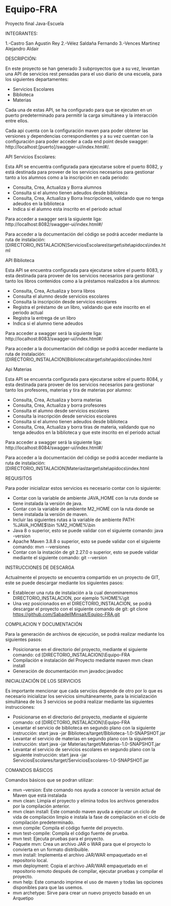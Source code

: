# Equipo-FRA
Proyecto final Java-Escuela

INTEGRANTES:

1.-Castro San Agustin Rey
2.-Vélez Saldaña Fernando
3.-Vences Martinez Alejandro Aldair

DESCRIPCIÓN:

En este proyecto se han generado 3 subproyectos que a su vez, levantan una API de servicios rest pensadas para el uso diario de una escuela, para los siguientes departamentes:

 - Servicios Escolares
 - Biblioteca
 - Materias

Cada una de estas API, se ha configurado para que se ejecuten en un puerto predeterminado para permitir la carga simultánea y la interacción entre ellos.

Cada api cuenta con la configuración maven para poder obtener las versiones y dependencias correspondientes y a su vez cuentan con la configuración para poder acceder a cada end point desde swagger: http://localhost:[puerto]/swagger-ui/index.html#/.

API Servicios Escolares:

Esta API se encuentra configurada para ejecutarse sobre el puerto 8082, y está destinada para proveer de los servicios necesarios para gestionar tanto a los alumnos como a la inscripción en cada periodo:
 - Consulta, Crea, Actualiza y Borra alumnos
 - Consulta si el alumno tienen adeudos desde biblioteca
 - Consulta, Crea, Actualiza y Borra Inscripciones, validando que no tenga adeudos en la biblioteca
 - Indica si el alumno esta inscrito en el periodo actual

Para acceder a swagger será la siguiente liga: http://localhost:8082/swagger-ui/index.html#/

Para acceder a la documentación del código se podrá acceder mediante la ruta de instalación: [DIRECTORIO_INSTALACION]ServiciosEscolares\target\site\apidocs\index.html

API Biblioteca

Esta API se encuentra configurada para ejecutarse sobre el puerto 8083, y esta destinada para proveer de los servicios necesarios para gestionar tanto los libros contenidos como a la préstamos realizados a los alumnos:
 - Consulta, Crea, Actualiza y borra libros
 - Consulta el alumno desde servicios escolares
 - Consulta la inscripción desde servicios escolares
 - Registra el préstamo de un libro, validando que este inscrito en el periodo actual
 - Registra la entrega de un libro
 - Indica si el alumno tiene adeudos

Para acceder a swagger será la siguiente liga: http://localhost:8083/swagger-ui/index.html#/

Para acceder a la documentación del código se podrá acceder mediante la ruta de instalación: [DIRECTORIO_INSTALACION]Biblioteca\target\site\apidocs\index.html

Api Materias

Esta API se encuenrta configurada para ejecutarse sobre el puerto 8084, y esta destinada para proveer de los servicios necesarios para gestionar tanto los profesores, materias y tira de materias por alumno:
 - Consulta, Crea, Actualiza y borra materias
 - Consulta, Crea, Actualiza y borra profesores
 - Consulta el alumno desde servicios escolares
 - Consulta la inscripción desde servicios escolares
 - Consulta si el alumno tienen adeudos desde biblioteca
 - Consulta, Crea, Actualiza y borra tiras de materia, validando que no tenga adeudos en la biblioteca y que este inscrito en el periodo actual


Para acceder a swagger será la siguiente liga: http://localhost:8084/swagger-ui/index.html#/

Para acceder a la documentación del código se podrá acceder mediante la ruta de instalación: [DIRECTORIO_INSTALACION]Materias\target\site\apidocs\index.html

REQUISITOS

Para poder inicializar estos servicios es necesario contar con lo siguiente:
 - Contar con la variable de ambiente JAVA_HOME con la ruta donde se tiene instalada la versión de java.
 - Contar con la variable de ambiente M2_HOME con la ruta donde se tiene instalada la versión de maven.
 - Incluir las siguientes rutas a la variable de ambiente PATH:
    %JAVA_HOME$\bin
	%M2_HOME%\bin
 - Java 8 o superior, esto se puede validar con el siguiente comando:
	java -version
 - Apache Maven 3.8.8 o superior, esto se puede validar con el siguiente comando:
	mvn --versiones
 - Contar con la instación de git 2.27.0 o superior, esto se puede validar mediante el siguiente comando:
    git --version

INSTRUCCIONES DE DESCARGA

Actualmente el proyecto se encuentra compartido en un proyecto de GIT, este se puede descargar mediante los siguientes pasos:
 - Establecer una ruta de instalación a la cual denominaremos DIRECTORIO_INSTALACION, por ejemplo %HOME%\git
 - Una vez posicionados en el DIRECTORIO_INSTALACION, se podrá descargar el proyecto con el siguiente comando de git:
	git clone https://github.com/SabadellMinsait/Equipo-FRA.git

COMPILACION Y DOCUMENTACIÓN

Para la generación de archivos de ejecución, se podrá realizar mediante los siguientes pasos:

 - Posicionarse en el directorio del proyecto, mediante el siguiente comando:
    cd [DIRECTORIO_INSTALACION]\Equipo-FRA
  - Compilación e instalación del Proyecto mediante maven
    mvn clean install
  - Generación de documentación
    mvn javadoc:javadoc

INICIALIZACIÓN DE LOS SERVICIOS

Es importante mencionar que cada servcios depende de otro por lo que es necesario inicializar los servicios simultáneamente, para la inicialización simultánea de los 3 servicios se podrá realizar mediante las siguientes instrucciones:

 - Posicionarse en el directorio del proyecto, mediante el siguiente comando:
    cd [DIRECTORIO_INSTALACION]\Equipo-FRA
 - Levantar el servicio de biblioteca en segundo plano con la siguiente instrucción:
    start java -jar Biblioteca/target/Biblioteca-1.0-SNAPSHOT.jar
 - Levantar el servicio de materias en segundo plano con la siguiente instrucción:
    start java -jar Materias/target/Materias-1.0-SNAPSHOT.jar
 - Levantar el servicio de servicios escolares en segundo plano con la siguiente instrucción:
    start java -jar ServiciosEscolares/target/ServiciosEscolares-1.0-SNAPSHOT.jar

COMANDOS BÁSICOS

Comandos básicos que se podran utilizar:

* mvn –version:      Este comando nos ayuda a conocer la versión actual de Maven que está instalada
* mvn clean:         Limpia el proyecto y elimina todos los archivos generados por la compilación anterior.
* mvn clean install: Este comando maven ayuda a ejecutar un ciclo de vida de compilación limpio e instala la fase de compilación en el ciclo de compilación predeterminado.
* mvn compile:       Compila el código fuente del proyecto.
* mvn test-compile:  Compila el código fuente de prueba.
* mvn test:          Ejecuta pruebas para el proyecto.
* Paquete mvn:       Crea un archivo JAR o WAR para que el proyecto lo convierta en un formato distribuible.
* mvn install:       Implementa el archivo JAR/WAR empaquetado en el repositorio local.
* mvn deployment:    Copia el archivo JAR/WAR empaquetado en el repositorio remoto después de compilar, ejecutar pruebas y compilar el proyecto.
* mvn help:          Este comando imprime el uso de maven y todas las opciones disponibles para que las usemos.
* mvn archetype:     Sirve para crear un nuevo proyecto basado en un Arquetipo
